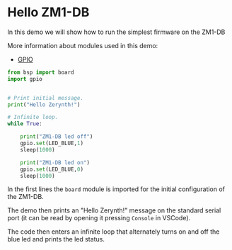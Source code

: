 # Hello ZM1-DB

In this demo we will show how to run the simplest firmware on the ZM1-DB

More information about modules used in this demo:

- [GPIO](../../reference/libs/stdlib/gpio.md)

```python
from bsp import board
import gpio


# Print initial message.
print("Hello Zerynth!")

# Infinite loop.
while True:

    print("ZM1-DB led off")
    gpio.set(LED_BLUE,1)
    sleep(1000)

    print("ZM1-DB led on")
    gpio.set(LED_BLUE,0)
    sleep(1000)
```

In the first lines the `board` module is imported for the initial configuration of the ZM1-DB.

The demo then prints an "Hello Zerynth!" message on the standard serial port (it can be read by opening it pressing `Console` in VSCode).

The code then enters an infinite loop that alternately turns on and off the blue led and prints the led status.


